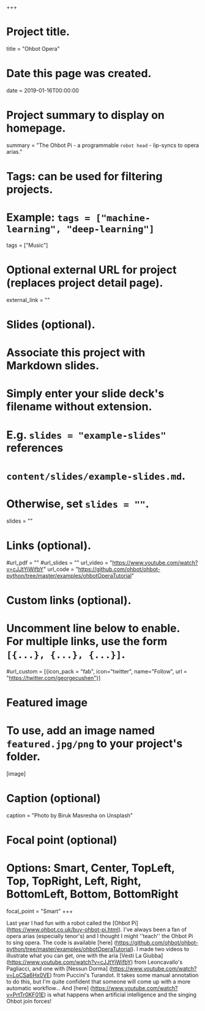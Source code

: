 +++
# Project title.
title = "Ohbot Opera"

# Date this page was created.
date = 2019-01-16T00:00:00

# Project summary to display on homepage.
summary = "The Ohbot Pi - a programmable `robot head` - lip-syncs to opera arias."

# Tags: can be used for filtering projects.
# Example: `tags = ["machine-learning", "deep-learning"]`
tags = ["Music"]

# Optional external URL for project (replaces project detail page).
external_link = ""

# Slides (optional).
#   Associate this project with Markdown slides.
#   Simply enter your slide deck's filename without extension.
#   E.g. `slides = "example-slides"` references 
#   `content/slides/example-slides.md`.
#   Otherwise, set `slides = ""`.
slides = ""

# Links (optional).
#url_pdf = ""
#url_slides = ""
url_video = "https://www.youtube.com/watch?v=cJJtYiWifbY"
url_code = "https://github.com/ohbot/ohbot-python/tree/master/examples/ohbotOperaTutorial"

# Custom links (optional).
#   Uncomment line below to enable. For multiple links, use the form `[{...}, {...}, {...}]`.
#url_custom = [{icon_pack = "fab", icon="twitter", name="Follow", url = "https://twitter.com/georgecushen"}]

# Featured image
# To use, add an image named `featured.jpg/png` to your project's folder. 
[image]
  # Caption (optional)
  caption = "Photo by Biruk Masresha on Unsplash"
  
  # Focal point (optional)
  # Options: Smart, Center, TopLeft, Top, TopRight, Left, Right, BottomLeft, Bottom, BottomRight
  focal_point = "Smart"
+++

Last year I had fun with a robot called the [Ohbot Pi] (https://www.ohbot.co.uk/buy-ohbot-pi.html). I've always been a fan of opera arias (especially tenor's) and I thought I might ''teach'' the Ohbot Pi to sing opera. The code is available [here] (https://github.com/ohbot/ohbot-python/tree/master/examples/ohbotOperaTutorial). 
I made two videos to illustrate what you can get, one with the aria [Vesti La Giubba] (https://www.youtube.com/watch?v=cJJtYiWifbY) from Leoncavallo's Pagliacci, and one with [Nessun Dorma] (https://www.youtube.com/watch?v=LoCSa6Hx0VE) from Puccini's Turandot. It takes some manual annotation to do this, but I'm quite confident that someone will come up with a more automatic workflow...
And [here] (https://www.youtube.com/watch?v=PrtTr0KF01E) is what happens when artificial intelligence and the singing Ohbot join forces!
